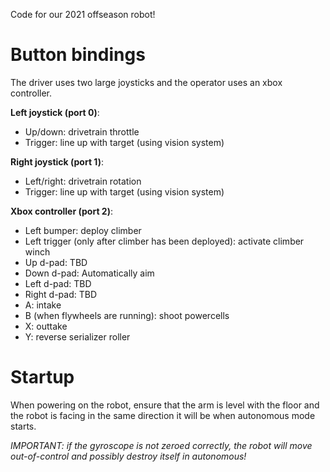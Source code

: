 Code for our 2021 offseason robot!

# Button bindings
The driver uses two large joysticks and the operator uses an xbox controller.

**Left joystick (port 0)**:
 - Up/down: drivetrain throttle
 - Trigger: line up with target (using vision system)
 
**Right joystick (port 1)**:
 - Left/right: drivetrain rotation
 - Trigger: line up with target (using vision system)

**Xbox controller (port 2)**:
 - Left bumper: deploy climber
 - Left trigger (only after climber has been deployed): activate climber winch
 - Up d-pad: TBD
 - Down d-pad: Automatically aim
 - Left d-pad: TBD
 - Right d-pad: TBD
 - A: intake
 - B (when flywheels are running): shoot powercells
 - X: outtake
 - Y: reverse serializer roller
 
# Startup
When powering on the robot, ensure that the arm is level with the floor and the robot is facing in the same direction it will be when autonomous mode starts.

*IMPORTANT: if the gyroscope is not zeroed correctly, the robot will move out-of-control and possibly destroy itself in autonomous!*
